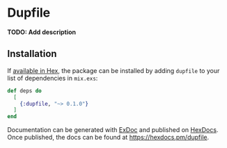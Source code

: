# Dupfile

**TODO: Add description**

## Installation

If [available in Hex](https://hex.pm/docs/publish), the package can be installed
by adding `dupfile` to your list of dependencies in `mix.exs`:

```elixir
def deps do
  [
    {:dupfile, "~> 0.1.0"}
  ]
end
```

Documentation can be generated with [ExDoc](https://github.com/elixir-lang/ex_doc)
and published on [HexDocs](https://hexdocs.pm). Once published, the docs can
be found at <https://hexdocs.pm/dupfile>.

